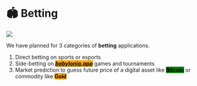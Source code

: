 # 🏟 Betting

![](../.gitbook/assets/SLIDES\_BETTING\_003.jpg)

We have planned for 3 categories of **betting** applications.

1. Direct betting on sports or esports
2. Side-betting on [_<mark style="background-color:orange;">**babylonia.app**</mark>_](https://babylonia.app) games and tournaments
3. Market prediction to guess future price of a digital asset like <mark style="background-color:green;">**Bitcoin**</mark> or commodity like <mark style="background-color:orange;">**Gold**</mark>
